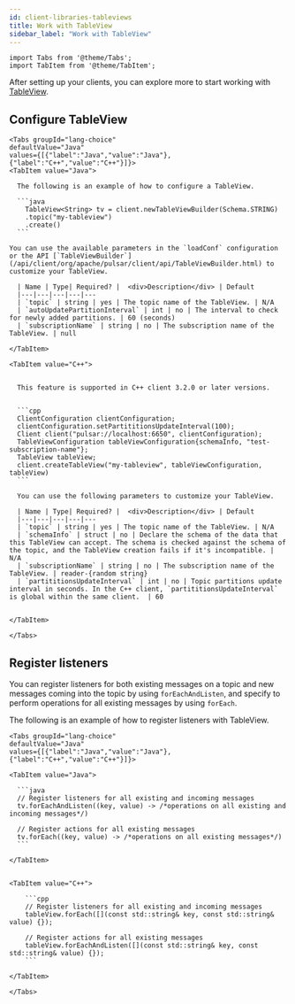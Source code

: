```yaml
---
id: client-libraries-tableviews
title: Work with TableView
sidebar_label: "Work with TableView"
---
```


````mdx-code-block
import Tabs from '@theme/Tabs';
import TabItem from '@theme/TabItem';
````

After setting up your clients, you can explore more to start working with [TableView](concepts-clients.md#tableview).

## Configure TableView


````mdx-code-block
<Tabs groupId="lang-choice"
defaultValue="Java"
values={[{"label":"Java","value":"Java"},{"label":"C++","value":"C++"}]}>
<TabItem value="Java">

  The following is an example of how to configure a TableView.
  
  ```java
    TableView<String> tv = client.newTableViewBuilder(Schema.STRING)
    .topic("my-tableview")
    .create()
  ```

You can use the available parameters in the `loadConf` configuration or the API [`TableViewBuilder`](/api/client/org/apache/pulsar/client/api/TableViewBuilder.html) to customize your TableView.

  | Name | Type| Required? |  <div>Description</div> | Default
  |---|---|---|---|---
  | `topic` | string | yes | The topic name of the TableView. | N/A
  | `autoUpdatePartitionInterval` | int | no | The interval to check for newly added partitions. | 60 (seconds)
  | `subscriptionName` | string | no | The subscription name of the TableView. | null

</TabItem>

<TabItem value="C++">


  This feature is supported in C++ client 3.2.0 or later versions.


  ```cpp
  ClientConfiguration clientConfiguration;
  clientConfiguration.setPartititionsUpdateInterval(100);
  Client client("pulsar://localhost:6650", clientConfiguration);
  TableViewConfiguration tableViewConfiguration{schemaInfo, "test-subscription-name"};
  TableView tableView;
  client.createTableView("my-tableview", tableViewConfiguration, tableView)
  ```

  You can use the following parameters to customize your TableView.

  | Name | Type| Required? |  <div>Description</div> | Default
  |---|---|---|---|---
  | `topic` | string | yes | The topic name of the TableView. | N/A
  | `schemaInfo` | struct | no | Declare the schema of the data that this TableView can accept. The schema is checked against the schema of the topic, and the TableView creation fails if it's incompatible. | N/A
  | `subscriptionName` | string | no | The subscription name of the TableView. | reader-{random string}
  | `partititionsUpdateInterval` | int | no | Topic partitions update interval in seconds. In the C++ client, `partititionsUpdateInterval` is global within the same client.  | 60


</TabItem>

</Tabs>
````

## Register listeners

You can register listeners for both existing messages on a topic and new messages coming into the topic by using `forEachAndListen`, and specify to perform operations for all existing messages by using `forEach`.

The following is an example of how to register listeners with TableView.


````mdx-code-block
<Tabs groupId="lang-choice"
defaultValue="Java"
values={[{"label":"Java","value":"Java"},{"label":"C++","value":"C++"}]}>

<TabItem value="Java">

  ```java
  // Register listeners for all existing and incoming messages
  tv.forEachAndListen((key, value) -> /*operations on all existing and incoming messages*/)

  // Register actions for all existing messages
  tv.forEach((key, value) -> /*operations on all existing messages*/)
  ```

</TabItem>


<TabItem value="C++">

    ```cpp
    // Register listeners for all existing and incoming messages
    tableView.forEach([](const std::string& key, const std::string& value) {});

    // Register actions for all existing messages
    tableView.forEachAndListen([](const std::string& key, const std::string& value) {});
    ```

</TabItem>

</Tabs>
````